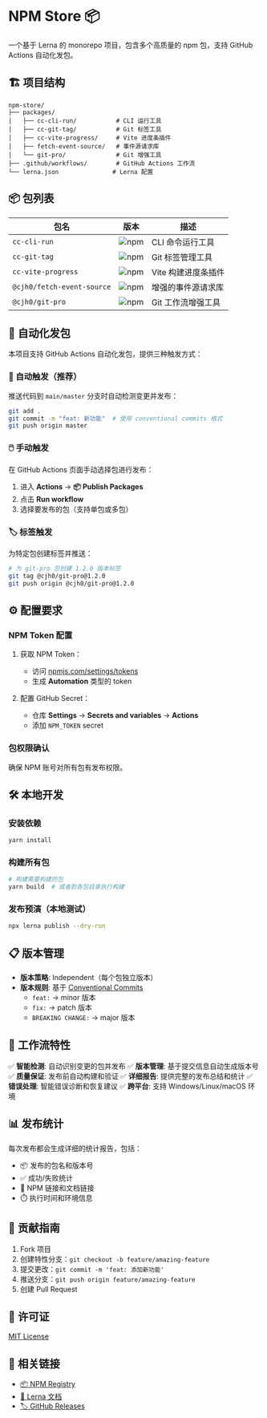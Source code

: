 # NPM Store 📦

一个基于 Lerna 的 monorepo 项目，包含多个高质量的 npm 包，支持 GitHub Actions 自动化发包。

## 🏗️ 项目结构

```
npm-store/
├── packages/
│   ├── cc-cli-run/           # CLI 运行工具
│   ├── cc-git-tag/           # Git 标签工具
│   ├── cc-vite-progress/     # Vite 进度条插件
│   ├── fetch-event-source/   # 事件源请求库
│   └── git-pro/              # Git 增强工具
├── .github/workflows/        # GitHub Actions 工作流
└── lerna.json               # Lerna 配置
```

## 📦 包列表

| 包名 | 版本 | 描述 |
|------|------|------|
| `cc-cli-run` | ![npm](https://img.shields.io/npm/v/cc-cli-run) | CLI 命令运行工具 |
| `cc-git-tag` | ![npm](https://img.shields.io/npm/v/cc-git-tag) | Git 标签管理工具 |
| `cc-vite-progress` | ![npm](https://img.shields.io/npm/v/cc-vite-progress) | Vite 构建进度条插件 |
| `@cjh0/fetch-event-source` | ![npm](https://img.shields.io/npm/v/@cjh0/fetch-event-source) | 增强的事件源请求库 |
| `@cjh0/git-pro` | ![npm](https://img.shields.io/npm/v/@cjh0/git-pro) | Git 工作流增强工具 |

## 🚀 自动化发包

本项目支持 GitHub Actions 自动化发包，提供三种触发方式：

### 🤖 自动触发（推荐）
推送代码到 `main/master` 分支时自动检测变更并发布：

```bash
git add .
git commit -m "feat: 新功能"  # 使用 conventional commits 格式
git push origin master
```

### 🖱️ 手动触发
在 GitHub Actions 页面手动选择包进行发布：

1. 进入 **Actions** → **📦 Publish Packages**
2. 点击 **Run workflow**
3. 选择要发布的包（支持单包或多包）

### 🏷️ 标签触发
为特定包创建标签并推送：

```bash
# 为 git-pro 包创建 1.2.0 版本标签
git tag @cjh0/git-pro@1.2.0
git push origin @cjh0/git-pro@1.2.0
```

## ⚙️ 配置要求

### NPM Token 配置
1. 获取 NPM Token：
   - 访问 [npmjs.com/settings/tokens](https://www.npmjs.com/settings/tokens)
   - 生成 **Automation** 类型的 token

2. 配置 GitHub Secret：
   - 仓库 **Settings** → **Secrets and variables** → **Actions**
   - 添加 `NPM_TOKEN` secret

### 包权限确认
确保 NPM 账号对所有包有发布权限。

## 🛠️ 本地开发

### 安装依赖
```bash
yarn install
```

### 构建所有包
```bash
# 构建需要构建的包
yarn build  # 或者到各包目录执行构建
```

### 发布预演（本地测试）
```bash
npx lerna publish --dry-run
```

## 📋 版本管理

- **版本策略**: Independent（每个包独立版本）
- **版本规则**: 基于 [Conventional Commits](https://www.conventionalcommits.org/)
  - `feat:` → minor 版本
  - `fix:` → patch 版本
  - `BREAKING CHANGE:` → major 版本

## 🔧 工作流特性

✅ **智能检测**: 自动识别变更的包并发布
✅ **版本管理**: 基于提交信息自动生成版本号
✅ **质量保证**: 发布前自动构建和验证
✅ **详细报告**: 提供完整的发布总结和统计
✅ **错误处理**: 智能错误诊断和恢复建议
✅ **跨平台**: 支持 Windows/Linux/macOS 环境

## 📊 发布统计

每次发布都会生成详细的统计报告，包括：

- 📦 发布的包名和版本号
- ✅ 成功/失败统计
- 🔗 NPM 链接和文档链接
- ⏱️ 执行时间和环境信息

## 🤝 贡献指南

1. Fork 项目
2. 创建特性分支：`git checkout -b feature/amazing-feature`
3. 提交更改：`git commit -m 'feat: 添加新功能'`
4. 推送分支：`git push origin feature/amazing-feature`
5. 创建 Pull Request

## 📄 许可证

[MIT License](LICENSE)

## 🔗 相关链接

- [📦 NPM Registry](https://www.npmjs.com/search?q=%40cjh0)
- [📝 Lerna 文档](https://lerna.js.org/)
- [🏷️ GitHub Releases](https://github.com/cjh-store/npm-store/releases)
